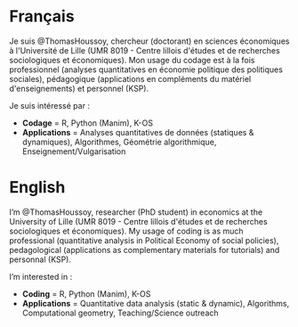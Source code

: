 # Français

Je suis @ThomasHoussoy, chercheur (doctorant) en sciences économiques à l'Université de Lille (UMR 8019 - Centre lillois d'études et de recherches sociologiques et économiques).
Mon usage du codage est à la fois professionnel (analyses quantitatives en économie politique des politiques sociales), pédagogique (applications en compléments du matériel d'enseignements) et personnel (KSP).

Je suis intéressé par :
- **Codage** = R, Python (Manim), K-OS
- **Applications** = Analyses quantitatives de données (statiques & dynamiques), Algorithmes, Géométrie algorithmique, Enseignement/Vulgarisation

# English

I’m @ThomasHoussoy, researcher (PhD student) in economics at the University of Lille (UMR 8019 - Centre lillois d'études et de recherches sociologiques et économiques).
My usage of coding is as much professional (quantitative analysis in Political Economy of social policies), pedagological (applications as complementary materials for tutorials) and personnal (KSP).

I’m interested in :
- **Coding** = R, Python (Manim), K-OS
- **Applications** = Quantitative data analysis (static & dynamic), Algorithms, Computational geometry, Teaching/Science outreach



<!---
ThomasHoussoy/ThomasHoussoy is a ✨ special ✨ repository because its `README.md` (this file) appears on your GitHub profile.
You can click the Preview link to take a look at your changes.
--->
